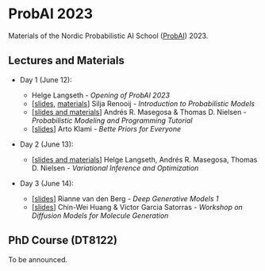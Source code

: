 # ProbAI 2023

Materials of the Nordic Probabilistic AI School ([ProbAI](https://www.probabilistic.ai)) 2023.

## Lectures and Materials

* Day 1 (June 12):
  - Helge Langseth - *Opening of ProbAI 2023*
  - [[slides](https://github.com/probabilisticai/probai-2023/tree/main/day_1/2_silja/IntroductionToProbabilisticModels.pdf), [materials](https://github.com/probabilisticai/probai-2023/tree/main/day_1/README.md)] Silja Renooij - *Introduction to Probabilistic Models*
  - [[slides and materials](https://github.com/PGM-Lab/2023-ProbAI)] Andrés R. Masegosa & Thomas D. Nielsen - *Probabilistic Modeling and Programming Tutorial*
  - [[slides](https://github.com/probabilisticai/probai-2023/tree/main/day_1/4_arto/BetterPriorsKlami.pdf)] Arto Klami - *Bette Priors for Everyone*

* Day 2 (June 13):
  - [[slides and materials](https://github.com/PGM-Lab/2023-ProbAI)] Helge Langseth, Andrés R. Masegosa, Thomas D. Nielsen - *Variational Inference and Optimization*

* Day 3 (June 14):
  - [[slides](https://github.com/probabilisticai/probai-2023/tree/main/day_3/1_Deep_Generative_Models_Trondheim_14_6_2023.pdf)] Rianne van den Berg - *Deep Generative Models 1*
  - [[slides](https://github.com/probabilisticai/probai-2023/tree/main/day_3/2_Difusion_Models_Trondheim.pdf)] Chin-Wei Huang & Victor Garcia Satorras - *Workshop on Diffusion Models for Molecule Generation*

## PhD Course (DT8122)

To be announced.
